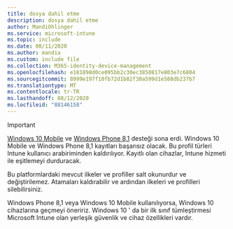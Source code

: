 ```yaml
---
title: dosya dahil etme
description: dosya dahil etme
author: MandiOhlinger
ms.service: microsoft-intune
ms.topic: include
ms.date: 08/11/2020
ms.author: mandia
ms.custom: include file
ms.collection: M365-identity-device-management
ms.openlocfilehash: e181898d0ce095bb2c30ec3850817e803e7c6804
ms.sourcegitcommit: 8999e197f10fb72d1b82f30a599d1e588db237b7
ms.translationtype: MT
ms.contentlocale: tr-TR
ms.lasthandoff: 08/12/2020
ms.locfileid: "88146158"
---
```

> [!IMPORTANT]
> [Windows 10 Mobile](https://support.microsoft.com/help/4485197/windows-10-mobile-end-of-support-faq) ve [Windows Phone 8,1](https://support.microsoft.com/help/4036480/windows-phone-8-1-end-of-support-faq) desteği sona erdi. Windows 10 Mobile ve Windows Phone 8,1 kayıtları başarısız olacak. Bu profil türleri Intune kullanıcı arabiriminden kaldırılıyor. Kayıtlı olan cihazlar, Intune hizmeti ile eşitlemeyi durduracak.
>
> Bu platformlardaki mevcut ilkeler ve profiller salt okunurdur ve değiştirilemez. Atamaları kaldırabilir ve ardından ilkeleri ve profilleri silebilirsiniz.
> 
> Windows Phone 8,1 veya Windows 10 Mobile kullanılıyorsa, Windows 10 cihazlarına geçmeyi öneririz. Windows 10 ' da bir ilk sınıf tümleştirmesi Microsoft Intune olan yerleşik güvenlik ve cihaz özellikleri vardır.
